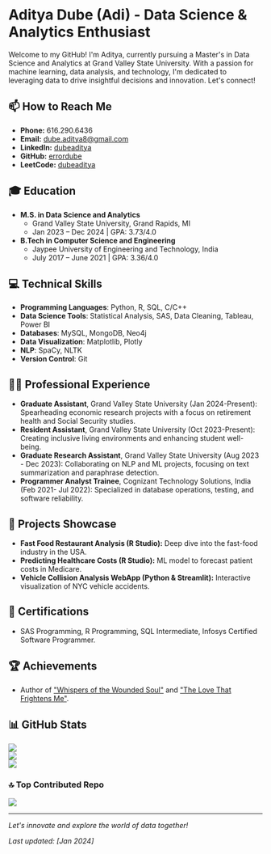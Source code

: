 # Aditya Dube (Adi) - Data Science & Analytics Enthusiast

Welcome to my GitHub! I'm Aditya, currently pursuing a Master's in Data Science and Analytics at Grand Valley State University. With a passion for machine learning, data analysis, and technology, I'm dedicated to leveraging data to drive insightful decisions and innovation. Let's connect!

## 📫 How to Reach Me
- **Phone:** 616.290.6436
- **Email:** [dube.aditya8@gmail.com](mailto:dube.aditya8@gmail.com)
- **LinkedIn:** [dubeaditya](https://www.linkedin.com/in/dubeaditya/)
- **GitHub:** [errordube](https://github.com/errordube)
- **LeetCode:** [dubeaditya](https://leetcode.com/dubeaditya/)

## 🎓 Education
- **M.S. in Data Science and Analytics**
  - Grand Valley State University, Grand Rapids, MI
  - Jan 2023 – Dec 2024 | GPA: 3.73/4.0
- **B.Tech in Computer Science and Engineering**
  - Jaypee University of Engineering and Technology, India
  - July 2017 – June 2021 | GPA: 3.36/4.0

## 💻 Technical Skills
- **Programming Languages**: Python, R, SQL, C/C++
- **Data Science Tools**: Statistical Analysis, SAS, Data Cleaning, Tableau, Power BI
- **Databases**: MySQL, MongoDB, Neo4j
- **Data Visualization**: Matplotlib, Plotly
- **NLP**: SpaCy, NLTK
- **Version Control**: Git

## 👨‍💼 Professional Experience
- **Graduate Assistant**, Grand Valley State University (Jan 2024-Present): Spearheading economic research projects with a focus on retirement health and Social Security studies.
- **Resident Assistant**, Grand Valley State University (Oct 2023-Present): Creating inclusive living environments and enhancing student well-being.
- **Graduate Research Assistant**, Grand Valley State University (Aug 2023 - Dec 2023): Collaborating on NLP and ML projects, focusing on text summarization and paraphrase detection.
- **Programmer Analyst Trainee**, Cognizant Technology Solutions, India (Feb 2021- Jul 2022): Specialized in database operations, testing, and software reliability.


## 🚀 Projects Showcase
- **Fast Food Restaurant Analysis (R Studio):** Deep dive into the fast-food industry in the USA.
- **Predicting Healthcare Costs (R Studio):** ML model to forecast patient costs in Medicare.
- **Vehicle Collision Analysis WebApp (Python & Streamlit):** Interactive visualization of NYC vehicle accidents.

## 📜 Certifications
- SAS Programming, R Programming, SQL Intermediate, Infosys Certified Software Programmer.

## 🏆 Achievements
- Author of ["Whispers of the Wounded Soul"]([https://example.com/whispers-of-the-wounded-soul](https://www.amazon.com/Whispers-wounded-soul-ADITYA-DUBE-ebook/dp/B0CDRWQ61D/ref=sr_1_2?crid=1XW2044355SY&keywords=whispers+of+the+wounded+soul&qid=1706408709&sprefix=%2Caps%2C136&sr=8-2)) and ["The Love That Frightens Me"]([https://example.com/the-love-that-frightens-me](https://www.amazon.com/LOVE-THAT-FRIGHTENS-ADITYA-DUBE-ebook/dp/B0B1Z876P7/ref=sr_1_2?qid=1706408723&refinements=p_27%3AADITYA+DUBE&s=digital-text&sr=1-2&text=ADITYA+DUBE)).


## 📊 GitHub Stats
![](https://github-readme-stats.vercel.app/api?username=errordube&theme=dark&hide_border=false&include_all_commits=false&count_private=false)<br/>
![](https://github-readme-streak-stats.herokuapp.com/?user=errordube&theme=dark&hide_border=false)<br/>
![](https://github-readme-stats.vercel.app/api/top-langs/?username=errordube&theme=dark&hide_border=false&include_all_commits=false&count_private=false&layout=compact)

### 🔝 Top Contributed Repo
![](https://github-contributor-stats.vercel.app/api?username=errordube&limit=5&theme=tokyonight&combine_all_yearly_contributions=true)

---
*Let's innovate and explore the world of data together!*

*Last updated: [Jan 2024]*
